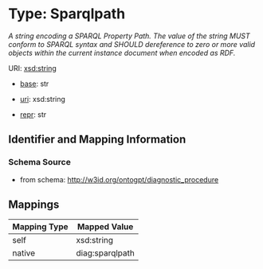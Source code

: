 # Type: Sparqlpath




_A string encoding a SPARQL Property Path. The value of the string MUST conform to SPARQL syntax and SHOULD dereference to zero or more valid objects within the current instance document when encoded as RDF._



URI: [xsd:string](http://www.w3.org/2001/XMLSchema#string)

* [base](https://w3id.org/linkml/base): str

* [uri](https://w3id.org/linkml/uri): xsd:string

* [repr](https://w3id.org/linkml/repr): str








## Identifier and Mapping Information







### Schema Source


* from schema: http://w3id.org/ontogpt/diagnostic_procedure




## Mappings

| Mapping Type | Mapped Value |
| ---  | ---  |
| self | xsd:string |
| native | diag:sparqlpath |




